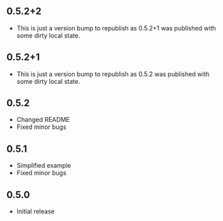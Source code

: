 
## 0.5.2+2
* This is just a version bump to republish as 0.5.2+1 was published with some dirty local state.

## 0.5.2+1
* This is just a version bump to republish as 0.5.2 was published with some dirty local state.

## 0.5.2
* Changed README
* Fixed minor bugs

## 0.5.1
* Simplified example
* Fixed minor bugs

## 0.5.0
* Initial release

